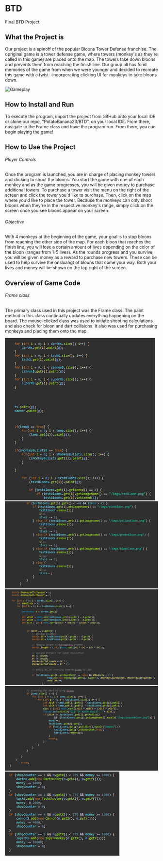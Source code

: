 # BTD
Final BTD Project

## What the Project is

Our project is a spinoff of the popular Bloons Tower Defense franchise. The opriginal game is a tower defense game, where
towers (monkey's as they're called in this game) are placed onto the map. The towers take down bloons and prevents them from
reaching the finish line. Our group all has fond memories of the game from when we were younger and decided to recreate this 
game with a twist--incorporating clicking UI for monkeys to take bloons down. 

![Gameplay](https://github.com/PotatoBanana23/SpaceRace/blob/master/TrafficMania/2022-01-27%2008-25-47%20(1).gif)

## How to Install and Run

To execute the program, import the project from GitHub onto your local IDE or clone our repo, "PotatoBanana23/BTD", on your local IDE. From there, navigate to the 
Frame class and have the program run. From there, you can begin playing the game!

## How to Use the Project

###### Player Controls

Once the program is launched, you are in charge of placing monkey towers and clicking to shoot the bloons. You start the game
with one of each monkey and as the game progresses, you will be given money to purchase additional towers. To purchase a tower
visit the menu on the right of the screen and click the tower you'd like to purchase. Then, click on the map where you'd like to
place the tower. Because the monkeys can only shoot bloons when they're in the respective monkey's range, simply click on the screen
once you see bloons appear on your screen.

###### Objective
With 4 monkeys at the beginning of the game, your goal is to stop bloons from reaching the other side of the map. For each bloon that
reaches the finish line, you will lose a certain amount of lives depending on the color of the bloon (ranges from 1-5 lives). As the
rounds progress and you survive, you will be given money as a reward to purchase new towers. These can be used to help survive the 
onsluahgt of bloons that come your way. Both your lives and money will be shown on the top right of the screen. 

## Overview of Game Code

###### Frame class

The primary class used in this project was the Frame class. The paint method in this class continually updates everything happening
on the board. The mouse-clicked class was used to initiate shooting calculations and also check for bloon and dart collisions. 
It also was used for purchasing monkeys and placing them onto the map. 

![Paint1](https://github.com/PotatoBanana23/BTD/blob/master/paintImage1.PNG)
![Paint1](https://github.com/PotatoBanana23/BTD/blob/master/paintImage2.PNG)
![MouseClick1](https://github.com/PotatoBanana23/BTD/blob/master/mouseClickImage1.PNG)
![MouseClick2](https://github.com/PotatoBanana23/BTD/blob/master/mouseClickImage2.PNG)
![MouseClick3](https://github.com/PotatoBanana23/BTD/blob/master/mouseClickImage3.PNG)

